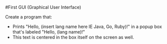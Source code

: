 #First GUI (Graphical User Interface)

Create a program that: 

- Prints "Hello, (insert lang name here IE Java, Go, Ruby)!" in a popup box that's labeled "Hello, (lang name)!"
- This text is centered in the box itself on the screen as well. 
